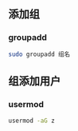 
## 添加组

### groupadd

```bash
sudo groupadd 组名
```

## 组添加用户

### usermod

```bash
usermod -aG z
```
